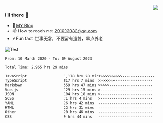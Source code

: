 <img align='right' src='https://github-readme-stats.vercel.app/api?username=niaogege&show_icons=true&theme=radical'/>

### Hi there 👋

- 🌱 [MY Blog](https://bythewayer.com/)
- 📫 How to reach me: 291003932@qq.com
- ⚡ Fun fact:  世事无常，不要留有遗憾，早点养老

![Test](https://github-readme-stats.vercel.app/api/top-langs/?username=niaogege&layout=compact)

<!--START_SECTION:waka-->

```txt
From: 10 March 2020 - To: 09 August 2023

Total Time: 2,965 hrs 29 mins

JavaScript                 1,170 hrs 20 mins>>>>>>>>>>---------------   39.47 %
TypeScript                 817 hrs 7 mins  >>>>>>>------------------   27.55 %
Markdown                   559 hrs 47 mins >>>>>--------------------   18.88 %
Vue.js                     129 hrs 15 mins >------------------------   04.36 %
JSON                       104 hrs 18 mins >------------------------   03.52 %
SCSS                       71 hrs 4 mins   >------------------------   02.40 %
YAML                       26 hrs 42 mins  -------------------------   00.90 %
HTML                       22 hrs 21 mins  -------------------------   00.75 %
Other                      20 hrs 46 mins  -------------------------   00.70 %
CSS                        9 hrs 44 mins   -------------------------   00.33 %
```

<!--END_SECTION:waka-->

